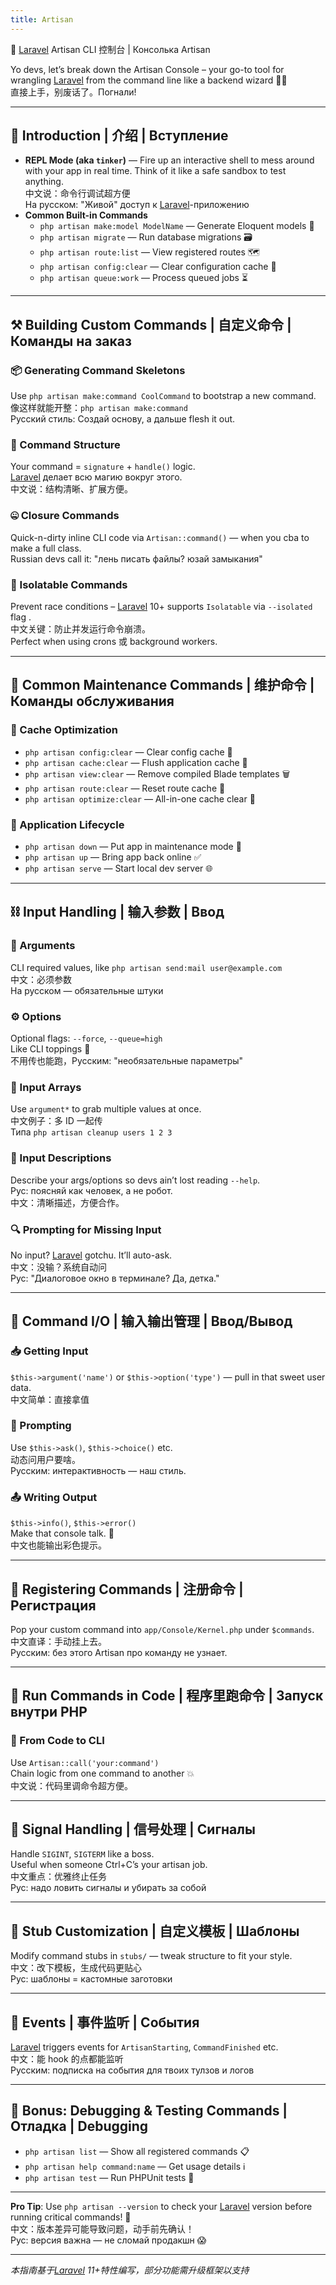 ```yaml
---
title: Artisan 
---
```


🚀 [Laravel](https://laravelcompany.com) Artisan CLI 控制台 | Консолька Artisan  

Yo devs, let’s break down the Artisan Console – your go-to tool for wrangling [Laravel](https://laravelcompany.com) from the command line like a backend wizard 🧙‍♂️  
直接上手，别废话了。Погнали!  

---

## 🎯 Introduction | 介绍 | Вступление  

* **REPL Mode (aka `tinker`)** — Fire up an interactive shell to mess around with your app in real time. Think of it like a safe sandbox to test anything.  
  中文说：命令行调试超方便  
  На русском: "Живой" доступ к [Laravel](https://laravelcompany.com)-приложению  
* **Common Built-in Commands**  
  - `php artisan make:model ModelName` — Generate Eloquent models 📄   
  - `php artisan migrate` — Run database migrations 🗃️   
  - `php artisan route:list` — View registered routes 🗺️   
  - `php artisan config:clear` — Clear configuration cache 🧹   
  - `php artisan queue:work` — Process queued jobs ⏳   

---

## ⚒️ Building Custom Commands | 自定义命令 | Команды на заказ  

### 📦 Generating Command Skeletons  

Use `php artisan make:command CoolCommand` to bootstrap a new command.  
像这样就能开整：`php artisan make:command`  
Русский стиль: Создай основу, а дальше flesh it out.  

### 🧱 Command Structure  

Your command = `signature` + `handle()` logic.  
[Laravel](https://laravelcompany.com) делает всю магию вокруг этого.  
中文说：结构清晰、扩展方便。  

### 🤐 Closure Commands  

Quick-n-dirty inline CLI code via `Artisan::command()` — when you cba to make a full class.  
Russian devs call it: "лень писать файлы? юзай замыкания"  

### 🧼 Isolatable Commands  

Prevent race conditions – [Laravel](https://laravelcompany.com) 10+ supports `Isolatable` via `--isolated` flag .  
中文关键：防止并发运行命令崩溃。  
Perfect when using crons 或 background workers.  

---

## 🧹 Common Maintenance Commands | 维护命令 | Команды обслуживания  

### 🧹 Cache Optimization  

- `php artisan config:clear` — Clear config cache 🧽   
- `php artisan cache:clear` — Flush application cache 🧼   
- `php artisan view:clear` — Remove compiled Blade templates 🗑️   
- `php artisan route:clear` — Reset route cache 🔁   
- `php artisan optimize:clear` — All-in-one cache clear 🚨   

### 🔄 Application Lifecycle  

- `php artisan down` — Put app in maintenance mode 🛑   
- `php artisan up` — Bring app back online ✅   
- `php artisan serve` — Start local dev server 🌐   

---

## ⛓️ Input Handling | 输入参数 | Ввод  

### 🔡 Arguments  

CLI required values, like `php artisan send:mail user@example.com`  
中文：必须参数  
На русском — обязательные штуки  

### ⚙️ Options  

Optional flags: `--force`, `--queue=high`  
Like CLI toppings 🍕  
不用传也能跑，Русским: "необязательные параметры"  

### 🧵 Input Arrays  

Use `argument*` to grab multiple values at once.  
中文例子：多 ID 一起传  
Типа `php artisan cleanup users 1 2 3`  

### 📝 Input Descriptions  

Describe your args/options so devs ain’t lost reading `--help`.  
Рус: поясняй как человек, а не робот.  
中文：清晰描述，方便合作。  

### 🔍 Prompting for Missing Input  

No input? [Laravel](https://laravelcompany.com) gotchu. It’ll auto-ask.  
中文：没输？系统自动问  
Рус: "Диалоговое окно в терминале? Да, детка."  

---

## 🔁 Command I/O | 输入输出管理 | Ввод/Вывод  

### 📥 Getting Input  

`$this->argument('name')` or `$this->option('type')` — pull in that sweet user data.  
中文简单：直接拿值  

### 🙋 Prompting  

Use `$this->ask()`, `$this->choice()` etc.  
动态问用户要啥。  
Русским: интерактивность — наш стиль.  

### 📤 Writing Output  

`$this->info()`, `$this->error()`  
Make that console talk. 📣  
中文也能输出彩色提示。  

---

## 🧬 Registering Commands | 注册命令 | Регистрация  

Pop your custom command into `app/Console/Kernel.php` under `$commands`.  
中文直译：手动挂上去。  
Русским: без этого Artisan про команду не узнает.  

---

## 🤖 Run Commands in Code | 程序里跑命令 | Запуск внутри PHP  

### 🧩 From Code to CLI  

Use `Artisan::call('your:command')`  
Chain logic from one command to another 💥  
中文说：代码里调命令超方便。  

---

## 🧠 Signal Handling | 信号处理 | Сигналы  

Handle `SIGINT`, `SIGTERM` like a boss.  
Useful when someone Ctrl+C’s your artisan job.  
中文重点：优雅终止任务  
Рус: надо ловить сигналы и убирать за собой  

---

## 🧱 Stub Customization | 自定义模板 | Шаблоны  

Modify command stubs in `stubs/` — tweak structure to fit your style.  
中文：改下模板，生成代码更贴心  
Рус: шаблоны = кастомные заготовки  

---

## 📡 Events | 事件监听 | События  

[Laravel](https://laravelcompany.com) triggers events for `ArtisanStarting`, `CommandFinished` etc.  
中文：能 hook 的点都能监听  
Русским: подписка на события для твоих тулзов и логов  

---

## 🧪 Bonus: Debugging & Testing Commands | Отладка | Debugging  

- `php artisan list` — Show all registered commands 📋   
- `php artisan help command:name` — Get usage details ℹ️   
- `php artisan test` — Run PHPUnit tests 🧪   

---

**Pro Tip**: Use `php artisan --version` to check your [Laravel](https://laravelcompany.com) version before running critical commands! 📌  
中文：版本差异可能导致问题，动手前先确认！  
Рус: версия важна — не сломай продакшн 😱  

---  
*本指南基于[Laravel](https://laravelcompany.com) 11+特性编写，部分功能需升级框架以支持*